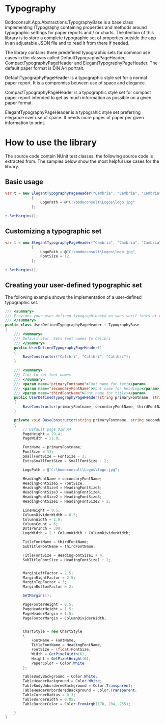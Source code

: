 Typography
================================

Bodoconsult.App.Abstractions.TypographyBase is a base class implementing ITypography containing properties and methods around typographic settings for paper reports and / or charts. 
The itention of this library is to store a complete typographic set of properties outside the app in an adjustable JSON file and to read it from there if needed. 

The library contains three predefined typographic sets for common use cases in the classes called DefaultTypographyPageHeader, CompactTypographyPageHeader and ElegantTypographyPageHeader. 
The default paper format is DIN A4 portrait.

DefaultTypographyPageHeader is a typographic style set for a normal paper report. It is a compromiss between use of space and elegance. 

CompactTypographyPageHeader is a typographic style set for compact paper report intended to get as much information as possible on a given paper format.

ElegantTypographyPageHeader is a typograhic style set preferring elegance over use of space. It needs more pages of paper per given information to print.

# How to use the library

The source code contain NUnit test classes, the following source code is extracted from. The samples below show the most helpful use cases for the library.

## Basic usage

``` csharp
var t = new ElegantTypographyPageHeader("Cambria", "Cambria", "Cambria")
            {
                LogoPath = @"C:\bodoconsult\Logos\logo.jpg"
            };
            
t.SetMargins();
```
			
## Customizing a typographic set

``` csharp
var t = new ElegantTypographyPageHeader("Cambria", "Cambria", "Cambria")
            {
                LogoPath = @"C:\bodoconsult\Logos\logo.jpg",
                FontSize = 12,
            };
            
t.SetMargins();
```

## Creating your user-defined typographic set

The following example shows the implementation of a user-defined typographic set. 

``` csharp
/// <summary>
/// Provides your user-defined typograph based on sans serif fonts at default. See non-default constructor to change fonts
/// </summary>
public class UserDefinedTypographyPageHeader : TypographyBase
{
    /// <summary>
    /// Default ctor. Sets font names to Calibri
    /// </summary>
    public UserDefinedTypographyPageHeader()
    {
        BaseConstructor("Calibri", "Calibri", "Calibri");
    }

    /// <summary>
    /// Ctor to set font names
    /// </summary>
    /// <param name="primaryFontname">Font name for text</param>
    /// <param name="secondaryFontName">Font name for headings</param>
    /// <param name="thirdFontName">Font name for titles</param>
    public UserDefinedTypographyPageHeader(string primaryFontname, string secondaryFontName, string thirdFontName)
    {
        BaseConstructor(primaryFontname, secondaryFontName, thirdFontName);
    }

    private void BaseConstructor(string primaryFontname, string secondaryFontName, string thirdFontName)
    {
        // Default page DIN A4 
        PageHeight = 29.4;
        PageWidth = 21.0;

        FontName = primaryFontname;
        FontSize = 11;
        SmallFontSize = FontSize - 2;
        ExtraSmallFontSize = SmallFontSize - 2;

        LogoPath = @"C:\bodoconsult\Logos\logo.jpg";

        HeadingFontName = secondaryFontName;
        HeadingFontSize5 = FontSize;
        HeadingFontSize4 = HeadingFontSize5;
        HeadingFontSize3 = HeadingFontSize4;
        HeadingFontSize2 = HeadingFontSize3;
        HeadingFontSize1 = HeadingFontSize2 + 2;

        LineHeight = 0.5;
        ColumnDividerWidth = 0.5;
        ColumnWidth = 2.0;
        ColumnCount = 6;
        DotsPerInch = 300;
        LogoWidth = 2 * ColumnWidth + ColumnDividerWidth;

        TitleFontName = thirdFontName;
        SubTitleFontName = thirdFontName;

        TitleFontSize = HeadingFontSize1 + 4;
        SubTitleFontSize = HeadingFontSize1 + 2;


        MarginLeftFactor = 2.5;
        MarginRightFactor = 2.5;
        MarginTopFactor = 3;
        MarginBottomFactor = 2;

        SetMargins();

        PageFooterHeight = 0.5;
        PageHeaderHeight = 1.5;
        PageHeaderMargin = 1.5;
        PageFooterMargin = ColumnDividerWidth;


        ChartStyle = new ChartStyle
        {
            FontName = FontName,
            TitleFontName = HeadingFontName,
            FontSize = (float)FontSize,
            Width = GetPixelWidth(6),
            Height = GetPixelHeight(6),
            PaperColor = Color.White
        };

        TableBodyBackground = Color.White;
        TableHeaderBackground = Color.White;
        TableBodyUnborderedBackground = Color.Transparent;
        TableHeaderUnborderedBackground = Color.Transparent;
        TableCornerRadius = 0.3;
        TableBorderWidth = 0.05;
        TableBorderColor = Color.FromArgb(178, 204, 255);

    }
}
```